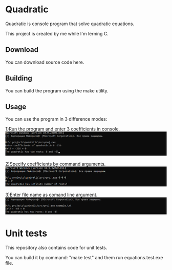 # Quadratic                          

Quadratic is console program that solve quadratic equations.

This project is created by me while I'm lerning C. 

## Download 
You can download source code here.

## Building 
You can build the program using the make utility.

## Usage
You can use the program in 3 difference modes:

1)Run the program and enter 3 coefficients in console.
![first_mode](first_mode.png)

2)Specify coefficients by command arguments.
![second_mode](second_mode.png)

3)Enter file name as comand line argument.
![third_mode](third_mode.png)

# Unit tests
This repository also contains code for unit tests.

You can build it by command: "make test" and them run equations.test.exe file.